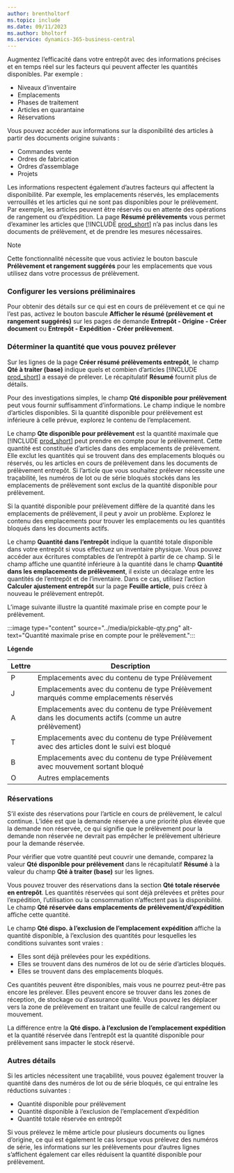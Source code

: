 ```yaml
---
author: brentholtorf
ms.topic: include
ms.date: 09/11/2023
ms.author: bholtorf
ms.service: dynamics-365-business-central
---
```


Augmentez l’efficacité dans votre entrepôt avec des informations précises et en temps réel sur les facteurs qui peuvent affecter les quantités disponibles. Par exemple : 

* Niveaux d’inventaire
* Emplacements
* Phases de traitement
* Articles en quarantaine
* Réservations

Vous pouvez accéder aux informations sur la disponibilité des articles à partir des documents origine suivants :

* Commandes vente
* Ordres de fabrication
* Ordres d’assemblage
* Projets

Les informations respectent également d’autres facteurs qui affectent la disponibilité. Par exemple, les emplacements réservés, les emplacements verrouillés et les articles qui ne sont pas disponibles pour le prélèvement. Par exemple, les articles peuvent être réservés ou en attente des opérations de rangement ou d’expédition. La page **Résumé prélèvements** vous permet d’examiner les articles que [!INCLUDE [prod_short](prod_short.md)] n’a pas inclus dans les documents de prélèvement, et de prendre les mesures nécessaires.

> [!NOTE]
> Cette fonctionnalité nécessite que vous activiez le bouton bascule **Prélèvement et rangement suggérés** pour les emplacements que vous utilisez dans votre processus de prélèvement.

### Configurer les versions préliminaires

Pour obtenir des détails sur ce qui est en cours de prélèvement et ce qui ne l’est pas, activez le bouton bascule **Afficher le résumé (prélèvement et rangement suggérés)** sur les pages de demande **Entrepôt - Origine - Créer document** ou **Entrepôt - Expédition - Créer prélèvement**.

### Déterminer la quantité que vous pouvez prélever

Sur les lignes de la page **Créer résumé prélèvements entrepôt**, le champ **Qté à traiter (base)** indique quels et combien d’articles [!INCLUDE [prod_short](prod_short.md)] a essayé de prélever. Le récapitulatif **Résumé** fournit plus de détails.

Pour des investigations simples, le champ **Qté disponible pour prélèvement** peut vous fournir suffisamment d’informations. Le champ indique le nombre d’articles disponibles. Si la quantité disponible pour prélèvement est inférieure à celle prévue, explorez le contenu de l’emplacement.

Le champ **Qte disponible pour prélèvement** est la quantité maximale que [!INCLUDE [prod_short](prod_short.md)] peut prendre en compte pour le prélèvement. Cette quantité est constituée d’articles dans des emplacements de prélèvement. Elle exclut les quantités qui se trouvent dans des emplacements bloqués ou réservés, ou les articles en cours de prélèvement dans les documents de prélèvement entrepôt. Si l’article que vous souhaitez prélever nécessite une traçabilité, les numéros de lot ou de série bloqués stockés dans les emplacements de prélèvement sont exclus de la quantité disponible pour prélèvement.

Si la quantité disponible pour prélèvement diffère de la quantité dans les emplacements de prélèvement, il peut y avoir un problème. Explorez le contenu des emplacements pour trouver les emplacements ou les quantités bloqués dans les documents actifs.

Le champ **Quantité dans l’entrepôt** indique la quantité totale disponible dans votre entrepôt si vous effectuez un inventaire physique. Vous pouvez accéder aux écritures comptables de l’entrepôt à partir de ce champ. Si le champ affiche une quantité inférieure à la quantité dans le champ **Quantité dans les emplacements de prélèvement**, il existe un décalage entre les quantités de l’entrepôt et de l’inventaire. Dans ce cas, utilisez l’action **Calculer ajustement entrepôt** sur la page **Feuille article**, puis créez à nouveau le prélèvement entrepôt.

L’image suivante illustre la quantité maximale prise en compte pour le prélèvement.

:::image type="content" source="../media/pickable-qty.png" alt-text="Quantité maximale prise en compte pour le prélèvement.":::

**Légende**

|Lettre  |Description  |
|---------|---------|
|P     |Emplacements avec du contenu de type Prélèvement         |
|J     |Emplacements avec du contenu de type Prélèvement marqués comme emplacements réservés        |
|A     |Emplacements avec du contenu de type Prélèvement dans les documents actifs (comme un autre prélèvement)       |
|T     |Emplacements avec du contenu de type Prélèvement avec des articles dont le suivi est bloqué         |
|B     |Emplacements avec du contenu de type Prélèvement avec mouvement sortant bloqué         |
|O     |Autres emplacements         |

### Réservations

S’il existe des réservations pour l’article en cours de prélèvement, le calcul continue. L’idée est que la demande réservée a une priorité plus élevée que la demande non réservée, ce qui signifie que le prélèvement pour la demande non réservée ne devrait pas empêcher le prélèvement ultérieure pour la demande réservée.

Pour vérifier que votre quantité peut couvrir une demande, comparez la valeur **Qté disponible pour prélèvement** dans le récapitulatif **Résumé** à la valeur du champ **Qté à traiter (base)** sur les lignes.

Vous pouvez trouver des réservations dans la section **Qté totale réservée en entrepôt**. Les quantités réservées qui sont déjà prélevées et prêtes pour l’expédition, l’utilisation ou la consommation n’affectent pas la disponibilité. Le champ **Qté réservée dans emplacements de prélèvement/d’expédition** affiche cette quantité.

Le champ **Qté dispo. à l’exclusion de l’emplacement expédition** affiche la quantité disponible, à l’exclusion des quantités pour lesquelles les conditions suivantes sont vraies :

* Elles sont déjà prélevées pour les expéditions.
* Elles se trouvent dans des numéros de lot ou de série d’articles bloqués.
* Elles se trouvent dans des emplacements bloqués.

Ces quantités peuvent être disponibles, mais vous ne pourrez peut-être pas encore les prélever. Elles peuvent encore se trouver dans les zones de réception, de stockage ou d’assurance qualité. Vous pouvez les déplacer vers la zone de prélèvement en traitant une feuille de calcul rangement ou mouvement.

La différence entre la **Qté dispo. à l’exclusion de l’emplacement expédition** et la quantité réservée dans l’entrepôt est la quantité disponible pour prélèvement sans impacter le stock réservé.

### Autres détails

Si les articles nécessitent une traçabilité, vous pouvez également trouver la quantité dans des numéros de lot ou de série bloqués, ce qui entraîne les réductions suivantes :

* Quantité disponible pour prélèvement
* Quantité disponible à l’exclusion de l’emplacement d’expédition
* Quantité totale réservée en entrepôt 

Si vous prélevez le même article pour plusieurs documents ou lignes d’origine, ce qui est également le cas lorsque vous prélevez des numéros de série, les informations sur les prélèvements pour d’autres lignes s’affichent également car elles réduisent la quantité disponible pour prélèvement.
